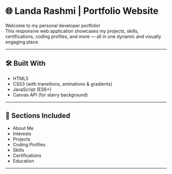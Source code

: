 # 🌐 Landa Rashmi | Portfolio Website

Welcome to my personal developer portfolio!  
This responsive web application showcases my projects, skills, certifications, coding profiles, and more — all in one dynamic and visually engaging place.


---

## 🛠️ Built With

- HTML5
- CSS3 (with transitions, animations & gradients)
- JavaScript (ES6+)
- Canvas API (for starry background)

---

## 🧩 Sections Included

- About Me  
- Interests  
- Projects  
- Coding Profiles  
- Skills  
- Certifications  
- Education  

---

